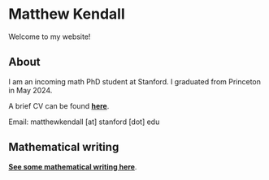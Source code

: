 # Matthew Kendall

Welcome to my website!

## About
I am an incoming math PhD student at Stanford. I graduated from Princeton in May 2024.

A brief CV can be found <a href="/assets/CV-short-aug24.pdf" target="_blank">**here**</a>.

Email: matthewkendall [at] stanford [dot] edu

## Mathematical writing
[**See some mathematical writing here**](./another-page.html).
